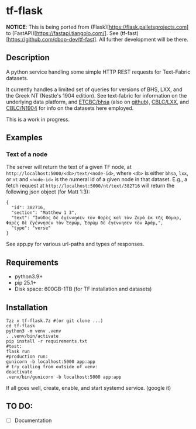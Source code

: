 # tf-flask

**NOTICE**: This is being ported from (Flask)[https://flask.palletsprojects.com] to (FastAPI)[https://fastapi.tiangolo.com/]. See (tf-fast)[https://github.com/cbop-dev/tf-fast]. All further development will be there.

## Description

A python service handling some simple HTTP REST requests for Text-Fabric datasets.

It currently handles a limited set of queries for versions of BHS, LXX, and the Greek NT (Nestle's 1904 edition).
See text-fabric for information on the underlying data platform, and [ETCBC/bhsa](https://etcbc.github.io/bhsa/) (also on [github](https://github.com/ETCBC/bhsa)), [CBLC/LXX](https://github.com/CenterBLC/LXX), and [CBLC/N1904](https://github.com/CenterBLC/N1904) for info on the datasets here employed.

This is a work in progress. 

## Examples

### Text of a node

The server will return the text of a given TF node, at `http://localhost:5000/<db>/text/<node-id>`, where `<db>` is either `bhsa`, `lxx`, or `nt` and `<node-id>` is the numeral id of a given node in that dataset. E.g., a fetch request at `http://localhost:5000/nt/text/382716` will return the following json object (for Matt 1:3):

```
{
  "id": 382716,
  "section": "Matthew 1 3",
  "text": "Ἰούδας δὲ ἐγέννησεν τὸν Φαρὲς καὶ τὸν Ζαρὰ ἐκ τῆς Θάμαρ, Φαρὲς δὲ ἐγέννησεν τὸν Ἐσρώμ, Ἐσρὼμ δὲ ἐγέννησεν τὸν Ἀράμ,",
  "type": "verse"
}
```

See app.py for various url-paths and types of responses. 

## Requirements

* python3.9+
* pip 25.1+
* Disk space: 600GB-1TB (for TF installation and datasets)

## Installation

	7zz x tf-flask.7z #(or git clone ...)
	cd tf-flask
	python3 -m venv .venv
	. .venv/bin/activate
	pip install -r requirements.txt
	#test:
	flask run
	#production run:
	gunicorn -b localhost:5000 app:app
	# try calling from outside of venv:
	deactivate
	.venv/bin/gunicorn -b localhost:5000 app:app


If all goes well, create, enable, and start systemd service. (google it)

## TO DO:

- [ ] Documentation